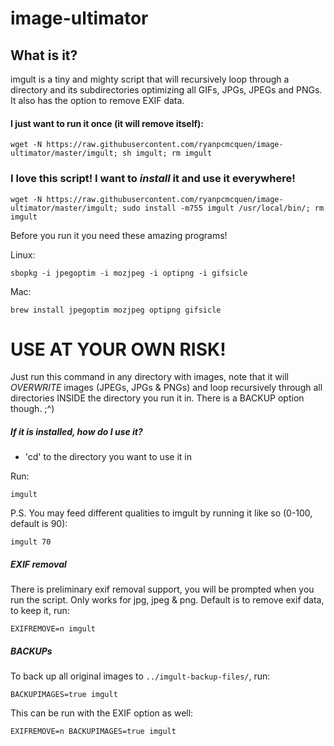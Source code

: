 image-ultimator
===============

## What is it?
imgult is a tiny and mighty script that will recursively loop through a directory and its subdirectories optimizing all GIFs, JPGs, JPEGs and PNGs. It also has the option to remove EXIF data.


#### I just want to run it once (it will remove itself):

    wget -N https://raw.githubusercontent.com/ryanpcmcquen/image-ultimator/master/imgult; sh imgult; rm imgult


### I love this script! I want to *install* it and use it everywhere!

    wget -N https://raw.githubusercontent.com/ryanpcmcquen/image-ultimator/master/imgult; sudo install -m755 imgult /usr/local/bin/; rm imgult



Before you run it you need these amazing programs!

Linux:

    sbopkg -i jpegoptim -i mozjpeg -i optipng -i gifsicle

Mac:

    brew install jpegoptim mozjpeg optipng gifsicle


# USE AT YOUR OWN RISK!

Just run this command in any directory with images, note that it will *OVERWRITE* images (JPEGs, JPGs & PNGs) and loop recursively through all directories INSIDE the directory you run it in. There is a BACKUP option though.  ;^)



##### If it is installed, how do I use it?

 - 'cd' to the directory you want to use it in

Run:

    imgult


P.S. You may feed different qualities to imgult by running it like so (0-100, default is 90):

    imgult 70


##### EXIF removal

There is preliminary exif removal support, you will be prompted when you run the script. Only works for jpg, jpeg & png. Default is to remove exif data, to keep it, run:

    EXIFREMOVE=n imgult


##### BACKUPs

To back up all original images to ```../imgult-backup-files/```, run:

    BACKUPIMAGES=true imgult

This can be run with the EXIF option as well:

    EXIFREMOVE=n BACKUPIMAGES=true imgult

